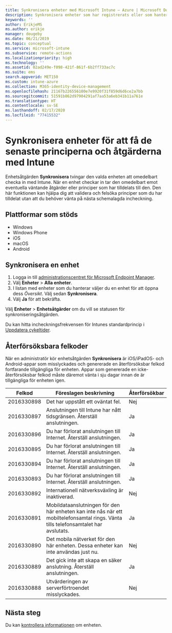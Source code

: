 ```yaml
---
title: Synkronisera enheter med Microsoft Intune – Azure | Microsoft Docs
description: Synkronisera enheter som har registrerats eller som hanteras med Intune så att du får de senaste principerna och åtgärderna. Detta omfattar steg för att synkronisera med Azure-portalen och en lista över felkoder som kan försökas på nytt.
keywords: ''
author: ErikjeMS
ms.author: erikje
manager: dougeby
ms.date: 06/21/2019
ms.topic: conceptual
ms.service: microsoft-intune
ms.subservice: remote-actions
ms.localizationpriority: high
ms.technology: ''
ms.assetid: 02ad249e-f098-421f-861f-6b2ff733ac7c
ms.suite: ems
search.appverid: MET150
ms.custom: intune-azure
ms.collection: M365-identity-device-management
ms.openlocfilehash: 21167b226556100e7e9920f31f859d6d6ce2a7bb
ms.sourcegitcommit: 51591b862d97904291af7aa53a6eb341b11a761e
ms.translationtype: HT
ms.contentlocale: sv-SE
ms.lasthandoff: 02/17/2020
ms.locfileid: "77415532"
---
```

# <a name="sync-devices-to-get-the-latest-policies-and-actions-with-intune"></a>Synkronisera enheter för att få de senaste principerna och åtgärderna med Intune


Enhetsåtgärden **Synkronisera** tvingar den valda enheten att omedelbart checka in med Intune. När en enhet checkar in tar den omedelbart emot eventuella väntande åtgärder eller principer som har tilldelats till den. Den här funktionen kan hjälpa dig att validera och felsöka principer som du har tilldelat utan att du behöver vänta på nästa schemalagda incheckning.

## <a name="supported-platforms"></a>Plattformar som stöds

- Windows
- Windows Phone
- iOS
- macOS
- Android

## <a name="sync-a-device"></a>Synkronisera en enhet

1. Logga in till [administrationscentret för Microsoft Endpoint Manager](https://go.microsoft.com/fwlink/?linkid=2109431). 
3. Välj **Enheter** > **Alla enheter**.
4. I listan med enheter som du hanterar väljer du en enhet för att öppna dess *Översikt*. Välj sedan **Synkronisera**.
5. Välj **Ja** för att bekräfta.

Välj **Enheter** > **Enhetsåtgärder** om du vill se statusen för synkroniseringsåtgärden.

Du kan hitta incheckningsfrekvensen för Intunes standardprincip i [Uppdatera cykeltider](../configuration/device-profile-troubleshoot.md#how-long-does-it-take-for-devices-to-get-a-policy-profile-or-app-after-they-are-assigned).

## <a name="retryable-error-codes"></a>Återförsöksbara felkoder

När en administratör kör enhetsåtgärden **Synkronisera** är iOS/iPadOS- och Android-appar som misslyckades och genererade en återförsöksbar felkod fortfarande tillgängliga för enheten. Appar som genererade en icke-återförsöksbar felkod måste däremot vänta i sju dagar innan de är tillgängliga för enheten igen.


| Felkod  | Föreslagen beskrivning | Återförsökbar |
|---|---|---|
| 2016330898 | Det har uppstått ett oväntat fel. | Nej |
| 2016330897 | Anslutningen till Intune har nått tidsgränsen. Återställ anslutningen. | Ja |
| 2016330896 | Du har förlorat anslutningen till Internet. Återställ anslutningen. | Ja |
| 2016330895 | Du har förlorat anslutningen till Internet. Återställ anslutningen. | Ja |
| 2016330894 | Du har förlorat anslutningen till Internet. Återställ anslutningen. | Ja |
| 2016330893 | Du har förlorat anslutningen till Internet. Återställ anslutningen. | Ja|
| 2016330892 | Internationell nätverksväxling är inaktiverad. | Nej|
| 2016330891 | Mobildataanslutningen för den här enheten kan inte nås när ett mobiltelefonsamtal rings. Vänta tills telefonsamtalet har avslutats. | Ja|
| 2016330890 | Det mobila nätverket för den här enheten. Dessa enheter kan inte användas just nu. | Nej|
| 2016330889 | Det gick inte att skapa en säker anslutning. Återställ anslutningen. | Ja|
| 2016330888 | Utvärderingen av serverförtroendet misslyckades. | Nej|

## <a name="next-steps"></a>Nästa steg

Du kan [kontrollera informationen](device-inventory.md) om enheten.
 
